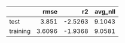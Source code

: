 |          |   rmse |      r2 |   avg_nll |
|:---------|-------:|--------:|----------:|
| test     | 3.851  | -2.5263 |    9.1043 |
| training | 3.6096 | -1.9368 |    9.0581 |